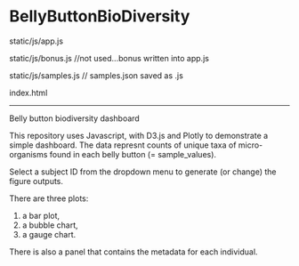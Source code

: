# BellyButtonBioDiversity

static/js/app.js  

static/js/bonus.js //not used...bonus written into app.js   

static/js/samples.js // samples.json saved as .js  

index.html  

----------------------------------

Belly button biodiversity dashboard

This repository uses Javascript, with D3.js and Plotly to demonstrate a simple dashboard. The data represnt counts of unique taxa of micro-organisms found in each belly button (= sample_values).

Select a subject ID from the dropdown menu to generate (or change) the figure outputs.

There are three plots: 
  1) a bar plot,  
  2) a bubble chart,  
  3) a gauge chart. 

There is also a panel that contains the metadata for each individual.
